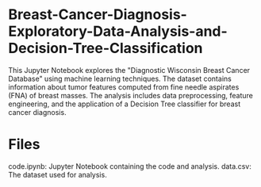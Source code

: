 # Breast-Cancer-Diagnosis-Exploratory-Data-Analysis-and-Decision-Tree-Classification
This Jupyter Notebook explores the "Diagnostic Wisconsin Breast Cancer Database" using machine learning techniques. The dataset contains information about tumor features computed from fine needle aspirates (FNA) of breast masses. The analysis includes data preprocessing, feature engineering, and the application of a Decision Tree classifier for breast cancer diagnosis.

# Files
code.ipynb: Jupyter Notebook containing the code and analysis.
data.csv: The dataset used for analysis.
